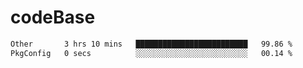 # codeBase
<!--START_SECTION:waka-->

```txt
Other       3 hrs 10 mins   █████████████████████████   99.86 %
PkgConfig   0 secs          ░░░░░░░░░░░░░░░░░░░░░░░░░   00.14 %
```

<!--END_SECTION:waka-->
